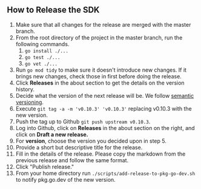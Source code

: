 ## How to Release the SDK

1. Make sure that all changes for the release are merged with the master branch.
2. From the root directory of the project in the master branch, run the following commands.
    1. `go install ./...`
    2. `go test ./...`
    3. `go vet ./...`
3. Run `go mod tidy` to make sure it doesn't introduce new changes. If it brings new changes, check those in first before doing the release.
4. Click **Releases** in the about section to get the details on the version history.
5. Decide what the version of the next release will be. We follow [semantic versioning](https://semver.org/).
6. Execute `git tag -a -m 'v0.10.3' 'v0.10.3'` replacing v0.10.3 with the new version.
7. Push the tag up to Github `git push upstream v0.10.3`.
8. Log into Github, click on **Releases** in the about section on the right, and click on **Draft a new release.**
9. For **version**, choose the version you decided upon in step 5.
10. Provide a short but descriptive title for the release.
11. Fill in the details of the release. Please copy the markdown from the previous release and follow the same format.
12. Click "Publish release."
13. From your home directory run `./scripts/add-release-to-pkg-go-dev.sh` to notify pkg.go.dev of the new version.

